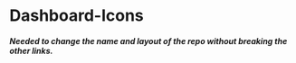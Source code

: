 # Dashboard-Icons
##### Needed to change the name and layout of the repo without breaking the other links.